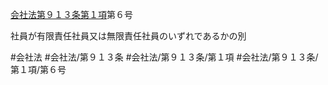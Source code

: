 [会社法第９１３条第１項](会社法＿＿＿＿第９１３条第１項)第６号

社員が有限責任社員又は無限責任社員のいずれであるかの別


#会社法
#会社法/第９１３条
#会社法/第９１３条/第１項
#会社法/第９１３条/第１項/第６号
